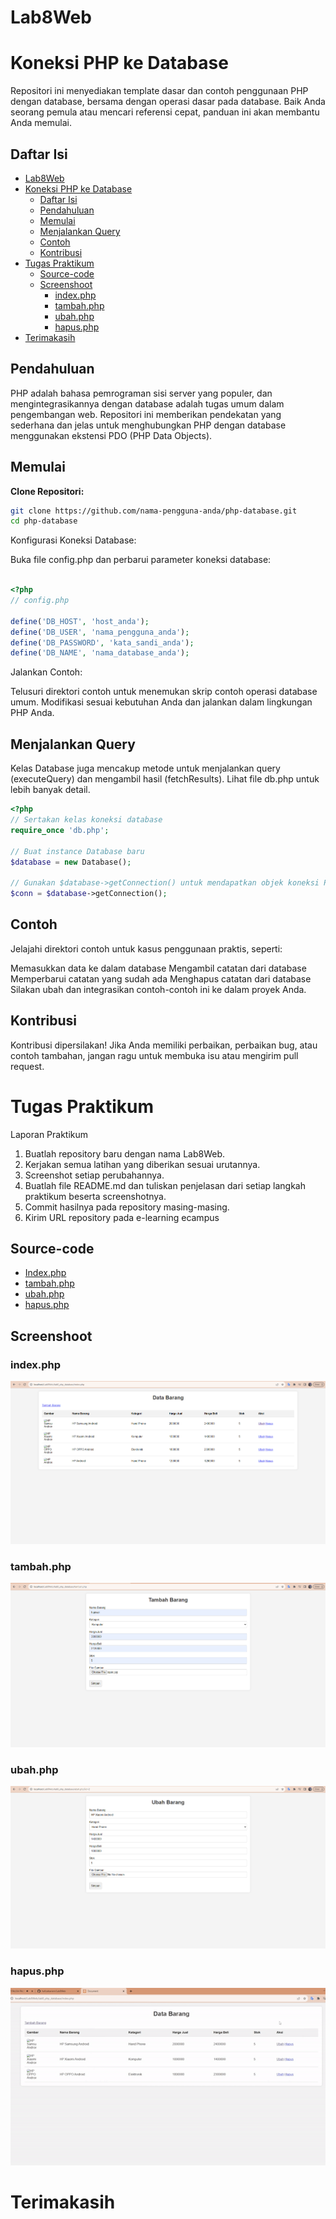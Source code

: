 # Lab8Web

# Koneksi PHP ke Database

Repositori ini menyediakan template dasar dan contoh penggunaan PHP dengan database, bersama dengan operasi dasar pada database. Baik Anda seorang pemula atau mencari referensi cepat, panduan ini akan membantu Anda memulai.

## Daftar Isi

- [Lab8Web](#lab8web)
- [Koneksi PHP ke Database](#koneksi-php-ke-database)
  - [Daftar Isi](#daftar-isi)
  - [Pendahuluan](#pendahuluan)
  - [Memulai](#memulai)
  - [Menjalankan Query](#menjalankan-query)
  - [Contoh](#contoh)
  - [Kontribusi](#kontribusi)
- [Tugas Praktikum](#tugas-praktikum)
  - [Source-code](#source-code)
  - [Screenshoot](#screenshoot)
    - [index.php](#indexphp)
    - [tambah.php](#tambahphp)
    - [ubah.php](#ubahphp)
    - [hapus.php](#hapusphp)
- [Terimakasih](#terimakasih)

## Pendahuluan

PHP adalah bahasa pemrograman sisi server yang populer, dan mengintegrasikannya dengan database adalah tugas umum dalam pengembangan web. Repositori ini memberikan pendekatan yang sederhana dan jelas untuk menghubungkan PHP dengan database menggunakan ekstensi PDO (PHP Data Objects).

## Memulai

**Clone Repositori:**

```bash
git clone https://github.com/nama-pengguna-anda/php-database.git
cd php-database
```

Konfigurasi Koneksi Database:

Buka file config.php dan perbarui parameter koneksi database:

```php

<?php
// config.php

define('DB_HOST', 'host_anda');
define('DB_USER', 'nama_pengguna_anda');
define('DB_PASSWORD', 'kata_sandi_anda');
define('DB_NAME', 'nama_database_anda');

```

Jalankan Contoh:

Telusuri direktori contoh untuk menemukan skrip contoh operasi database umum. Modifikasi sesuai kebutuhan Anda dan jalankan dalam lingkungan PHP Anda.

## Menjalankan Query

Kelas Database juga mencakup metode untuk menjalankan query (executeQuery) dan mengambil hasil (fetchResults). Lihat file db.php untuk lebih banyak detail.

```php
<?php
// Sertakan kelas koneksi database
require_once 'db.php';

// Buat instance Database baru
$database = new Database();

// Gunakan $database->getConnection() untuk mendapatkan objek koneksi PDO
$conn = $database->getConnection();
```

## Contoh

Jelajahi direktori contoh untuk kasus penggunaan praktis, seperti:

Memasukkan data ke dalam database
Mengambil catatan dari database
Memperbarui catatan yang sudah ada
Menghapus catatan dari database
Silakan ubah dan integrasikan contoh-contoh ini ke dalam proyek Anda.

## Kontribusi

Kontribusi dipersilakan! Jika Anda memiliki perbaikan, perbaikan bug, atau contoh tambahan, jangan ragu untuk membuka isu atau mengirim pull request.

# Tugas Praktikum

Laporan Praktikum

1. Buatlah repository baru dengan nama Lab8Web.
2. Kerjakan semua latihan yang diberikan sesuai urutannya.
3. Screenshot setiap perubahannya.
4. Buatlah file README.md dan tuliskan penjelasan dari setiap langkah praktikum
   beserta screenshotnya.
5. Commit hasilnya pada repository masing-masing.
6. Kirim URL repository pada e-learning ecampus

## Source-code

- [Index.php](lab8_php_database/index.php)
- [tambah.php](lab8_php_database\tambah.php)
- [ubah.php](lab8_php_database/ubah.php)
- [hapus.php](lab8_php_database/hapus.php)

## Screenshoot

### index.php

![Alt text](screenshoot/index.php.png)

### tambah.php

![Alt text](screenshoot/tambah.php.png)

### ubah.php

![Alt text](screenshoot/ubah.php.png)

### hapus.php

![Alt text](screenshoot/hapus.php.gif)

# Terimakasih

